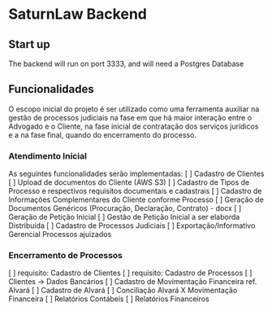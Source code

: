 # SaturnLaw Backend
## Start up
The backend will run on port 3333, and will need a Postgres Database

## Funcionalidades
O escopo inicial do projeto é ser utilizado como uma ferramenta auxiliar na gestão de processos judiciais na fase em que há maior interação entre o Advogado e o Cliente, na fase inicial de contratação dos serviços jurídicos e a na fase final, quando do encerramento do processo.

### Atendimento Inicial
As seguintes funcionalidades serão implementadas:
[ ] Cadastro de Clientes
[ ] Upload de documentos do Cliente (AWS S3)
[ ] Cadastro de Tipos de Processo e respectivos requisitos documentais e cadastrais
[ ] Cadastro de Informações Complementares do Cliente conforme Processo
[ ] Geração de Documentos Genéricos (Procuração, Declaração, Contrato) - docx
[ ] Geração de Petição Inicial
[ ] Gestão de Petição Inicial a ser elaborda Distribuída
[ ] Cadastro de Processos Judiciais
[ ] Exportação/Informativo Gerencial Processos ajuizados

### Encerramento de Processos
[ ] requisito: Cadastro de Clientes
[ ] requisito: Cadastro de Processos
[ ] Clientes -> Dados Bancários
[ ] Cadastro de Movimentação Financeira ref. Alvará
[ ] Cadastro de Alvará
[ ] Conciliação Alvará X Movimentação Financeira
[ ] Relatórios Contábeis
[ ] Relatórios Financeiros